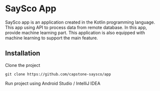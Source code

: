 # SaySco App

SaySco app is an application created in the Kotlin programming language. This app using API to process data from remote database. In this app, provide machine learning part. This application is also equipped with machine learning to support the main feature.

## Installation

Clone the project

``` git clone https://github.com/capstone-saysco/app ```

Run project using Android Studio / IntelliJ IDEA
